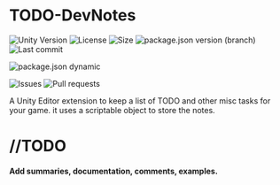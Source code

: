 # TODO-DevNotes

![Unity Version](https://img.shields.io/badge/Unity-2018.2%2B-blue?style=plastic) ![License](https://img.shields.io/github/license/ParkingLotGames/TODO-DevNotes?style=plastic) ![Size](https://img.shields.io/github/repo-size/ParkingLotGames/TODO-DevNotes?style=plastic) ![package.json version (branch)](https://img.shields.io/github/package-json/v/ParkingLotGames/TODO-DevNotes/main?style=plastic) ![Last commit](https://img.shields.io/github/last-commit/ParkingLotGames/TODO-DevNotes?style=plastic)

![package.json dynamic](https://img.shields.io/github/package-json/keywords/ParkingLotGames/TODO-DevNotes?style=plastic)

![Issues](https://img.shields.io/github/issues-raw/ParkingLotGames/TODO-DevNotes?style=plastic) ![Pull requests](https://img.shields.io/github/issues-pr-raw/ParkingLotGames/TODO-DevNotes?style=plastic)

A Unity Editor extension to keep a list of TODO and other misc tasks for your game. it uses a scriptable object to store the notes.

# //TODO

#### Add summaries, documentation, comments, examples.
